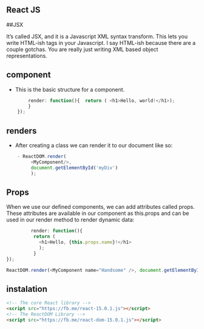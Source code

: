 ## React JS

##JSX

It’s called JSX, and it is a Javascript XML syntax transform. This lets you write HTML-ish tags in your Javascript. 
I say HTML-ish because there are a couple gotchas. You are really just writing XML based object representations.

## component

- This is the basic structure for a component.

    
```js var MyComponent = React.createClass({
        render: function(){  return ( <h1>Hello, world!</h1>);
        }
    });
```

## renders
- After creating a class we can render it to our document like so:

```js
    - ReactDOM.render(
         <MyComponent/>,
         document.getElementById('myDiv')
         );
```

## Props

When we use our defined components, we can add attributes called props. These attributes are available in our component as this.props and can be used in our render method to render dynamic data:


```js var MyComponent = React.createClass({
         render: function(){
          return (
            <h1>Hello, {this.props.name}!</h1>
            );
          }
});

ReactDOM.render(<MyComponent name="Handsome" />, document.getElementById('myDiv')
```

## instalation
```html
<!-- The core React library -->
<script src="https://fb.me/react-15.0.1.js"></script>
<!-- The ReactDOM Library -->
<script src="https://fb.me/react-dom-15.0.1.js"></script>
```
